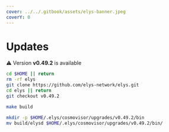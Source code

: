```yaml
---
cover: ../../.gitbook/assets/elys-banner.jpeg
coverY: 0
---
```


# Updates

⚠️ Version **v0.49.2** is available

```bash
cd $HOME || return
rm -rf elys
git clone https://github.com/elys-network/elys.git
cd elys || return
git checkout v0.49.2

make build

mkdir -p $HOME/.elys/cosmovisor/upgrades/v0.49.2/bin
mv build/elysd $HOME/.elys/cosmovisor/upgrades/v0.49.2/bin/
```
